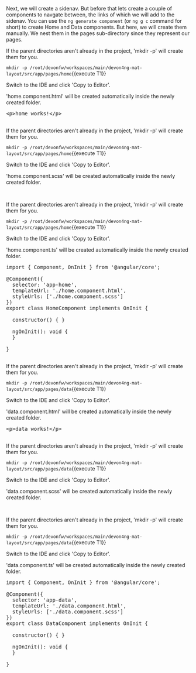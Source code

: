 Next, we will create a sidenav. But before that lets create a couple of components to navgate between, the links of which we will add to the sidenav. You can use the `ng generate component` (or `ng g c` command for short) to create Home and Data components. But here, we will create them manually. We nest them in the pages sub-directory since they represent our pages.


If the parent directories aren't already in the project, 'mkdir -p' will create them for you. 

`mkdir -p /root/devonfw/workspaces/main/devon4ng-mat-layout/src/app/pages/home`{{execute T1}}

Switch to the IDE and click 'Copy to Editor'. 

'home.component.html' will be created automatically inside the newly created folder.

<pre class="file" data-filename="devonfw/workspaces/main/devon4ng-mat-layout/src/app/pages/home/home.component.html">
&lt;p&gt;home works!&lt;/p&gt;

</pre>



If the parent directories aren't already in the project, 'mkdir -p' will create them for you. 

`mkdir -p /root/devonfw/workspaces/main/devon4ng-mat-layout/src/app/pages/home`{{execute T1}}

Switch to the IDE and click 'Copy to Editor'. 

'home.component.scss' will be created automatically inside the newly created folder.

<pre class="file" data-filename="devonfw/workspaces/main/devon4ng-mat-layout/src/app/pages/home/home.component.scss">

</pre>



If the parent directories aren't already in the project, 'mkdir -p' will create them for you. 

`mkdir -p /root/devonfw/workspaces/main/devon4ng-mat-layout/src/app/pages/home`{{execute T1}}

Switch to the IDE and click 'Copy to Editor'. 

'home.component.ts' will be created automatically inside the newly created folder.

<pre class="file" data-filename="devonfw/workspaces/main/devon4ng-mat-layout/src/app/pages/home/home.component.ts">
import { Component, OnInit } from &#39;@angular/core&#39;;

@Component({
  selector: &#39;app-home&#39;,
  templateUrl: &#39;./home.component.html&#39;,
  styleUrls: [&#39;./home.component.scss&#39;]
})
export class HomeComponent implements OnInit {

  constructor() { }

  ngOnInit(): void {
  }

}

</pre>



If the parent directories aren't already in the project, 'mkdir -p' will create them for you. 

`mkdir -p /root/devonfw/workspaces/main/devon4ng-mat-layout/src/app/pages/data`{{execute T1}}

Switch to the IDE and click 'Copy to Editor'. 

'data.component.html' will be created automatically inside the newly created folder.

<pre class="file" data-filename="devonfw/workspaces/main/devon4ng-mat-layout/src/app/pages/data/data.component.html">
&lt;p&gt;data works!&lt;/p&gt;

</pre>



If the parent directories aren't already in the project, 'mkdir -p' will create them for you. 

`mkdir -p /root/devonfw/workspaces/main/devon4ng-mat-layout/src/app/pages/data`{{execute T1}}

Switch to the IDE and click 'Copy to Editor'. 

'data.component.scss' will be created automatically inside the newly created folder.

<pre class="file" data-filename="devonfw/workspaces/main/devon4ng-mat-layout/src/app/pages/data/data.component.scss">

</pre>



If the parent directories aren't already in the project, 'mkdir -p' will create them for you. 

`mkdir -p /root/devonfw/workspaces/main/devon4ng-mat-layout/src/app/pages/data`{{execute T1}}

Switch to the IDE and click 'Copy to Editor'. 

'data.component.ts' will be created automatically inside the newly created folder.

<pre class="file" data-filename="devonfw/workspaces/main/devon4ng-mat-layout/src/app/pages/data/data.component.ts">
import { Component, OnInit } from &#39;@angular/core&#39;;

@Component({
  selector: &#39;app-data&#39;,
  templateUrl: &#39;./data.component.html&#39;,
  styleUrls: [&#39;./data.component.scss&#39;]
})
export class DataComponent implements OnInit {

  constructor() { }

  ngOnInit(): void {
  }

}

</pre>

